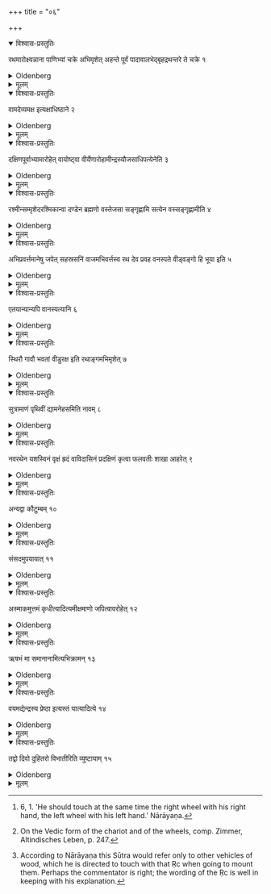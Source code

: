 +++
title = "०६"

+++

<details open><summary>विश्वास-प्रस्तुतिः</summary>

रथमारोक्ष्यन्नाना पाणिभ्यां चक्रे अभिमृशेत् अहन्ते पूर्वं पादावालभेद्बृहद्रथन्तरे ते चक्रे १
</details>

<details><summary>Oldenberg</summary>

1 [^1] . When going to mount a chariot he should touch the wheels with his two hands separately with (the words), 'I touch thy two fore-feet. Thy two wheels are the Bṛhat and the Rathantara (Sāmans).'

[^1]:  6, 1. 'He should touch at the same time the right wheel with his right hand, the left wheel with his left hand.' Nārāyaṇa.

</details>

<details><summary>मूलम्</summary>

रथमारोक्ष्यन्नाना पाणिभ्यां चक्रे अभिमृशेत् अहन्ते पूर्वं पादावालभेद्बृहद्रथन्तरे ते चक्रे १
</details>

<details open><summary>विश्वास-प्रस्तुतिः</summary>

वामदेव्यमक्ष इत्यक्षाधिष्ठाने २
</details>

<details><summary>Oldenberg</summary>

2 [^2] . 'Thy axle is the Vāmadevya' - with (these words he touches) the two (naves) in which the axle rests.

[^2]:  On the Vedic form of the chariot and of the wheels, comp. Zimmer, Altindisches Leben, p. 247.

</details>

<details><summary>मूलम्</summary>

वामदेव्यमक्ष इत्यक्षाधिष्ठाने २
</details>

<details open><summary>विश्वास-प्रस्तुतिः</summary>

दक्षिणपूर्वाभ्यामारोहेत् वायोष्ट्वा वीर्येणारोहामीन्द्रस्यौजसाधिपत्येनेति ३
</details>

<details><summary>Oldenberg</summary>

3. He should mount (the chariot) with the right foot first, with (the words), 'With Vāyu's strength I mount thee, with Indra's power and sovereignty.'

</details>

<details><summary>मूलम्</summary>

दक्षिणपूर्वाभ्यामारोहेत् वायोष्ट्वा वीर्येणारोहामीन्द्रस्यौजसाधिपत्येनेति ३
</details>

<details open><summary>विश्वास-प्रस्तुतिः</summary>

रश्मीन्सम्मृशेदरश्मिकान्वा दण्डेन ब्रह्मणो वस्तेजसा सङ्गृह्णामि सत्येन वस्सङ्गृह्णामीति ४
</details>

<details><summary>Oldenberg</summary>

4. He should touch the reins, or if the horses have no reins, (he should touch) the horses with a staff, with (the words), 'With Brahman's splendour I seize you. With truth I seize you.'

</details>

<details><summary>मूलम्</summary>

रश्मीन्सम्मृशेदरश्मिकान्वा दण्डेन ब्रह्मणो वस्तेजसा सङ्गृह्णामि सत्येन वस्सङ्गृह्णामीति ४
</details>

<details open><summary>विश्वास-प्रस्तुतिः</summary>

अभिप्रवर्त्तमानेषु जपेत् सहस्रसनिं वाजमभिवर्त्तस्व रथ देव प्रवह वनस्पते वीड्वङ्गो हि भूया इति ५
</details>

<details><summary>Oldenberg</summary>

5. When (the horses) put themselves in motion, he should murmur, 'Go forward to thousandfold successful vigour, divine chariot, carry us forward!' - (and the verse), 'Free, strong be thy limbs!' (Rig-veda VI, 47, 26.)

</details>

<details><summary>मूलम्</summary>

अभिप्रवर्त्तमानेषु जपेत् सहस्रसनिं वाजमभिवर्त्तस्व रथ देव प्रवह वनस्पते वीड्वङ्गो हि भूया इति ५
</details>

<details open><summary>विश्वास-प्रस्तुतिः</summary>

एतयान्यान्यपि वानस्पत्यानि ६
</details>

<details><summary>Oldenberg</summary>

6 [^3] . With this (verse he should touch also) other articles of wood.

[^3]:  According to Nārāyaṇa this Sūtra would refer only to other vehicles of wood, which he is directed to touch with that Ṛc when going to mount them. Perhaps the commentator is right; the wording of the Ṛc is well in keeping with his explanation.

</details>

<details><summary>मूलम्</summary>

एतयान्यान्यपि वानस्पत्यानि ६
</details>

<details open><summary>विश्वास-प्रस्तुतिः</summary>

स्थिरौ गावौ भवतां वीडुरक्ष इति रथाङ्गमभिमृशेत् ७
</details>

<details><summary>Oldenberg</summary>

7. 'May the two oxen be strong, the axle firm' (Rig-veda III, 53, i7) - with (this verse) he should touch (each) part of the chariot (alluded to in that verse).

</details>

<details><summary>मूलम्</summary>

स्थिरौ गावौ भवतां वीडुरक्ष इति रथाङ्गमभिमृशेत् ७
</details>

<details open><summary>विश्वास-प्रस्तुतिः</summary>

सुत्रामाणं पृथिवीं द्यामनेहसमिति नावम् ८
</details>

<details><summary>Oldenberg</summary>

8. With (the verse), 'The earth, the good protectress, the unattained heaven' (Rig-veda X, 63, 10) (he should ascend) a ship.

</details>

<details><summary>मूलम्</summary>

सुत्रामाणं पृथिवीं द्यामनेहसमिति नावम् ८
</details>

<details open><summary>विश्वास-प्रस्तुतिः</summary>

नवरथेन यशस्विनं वृक्षं ह्रदं वाविदासिनं प्रदक्षिणं कृत्वा फलवतीः शाखा आहरेत् ९
</details>

<details><summary>Oldenberg</summary>

9. With a new chariot he should drive round a widely known tree or round a pool that does not dry up, with his right side turned towards it, and then should fetch branches which bear fruits,

</details>

<details><summary>मूलम्</summary>

नवरथेन यशस्विनं वृक्षं ह्रदं वाविदासिनं प्रदक्षिणं कृत्वा फलवतीः शाखा आहरेत् ९
</details>

<details open><summary>विश्वास-प्रस्तुतिः</summary>

अन्यद्वा कौटुम्बम् १०
</details>

<details><summary>Oldenberg</summary>

10. Or something else that belongs to the household.

</details>

<details><summary>मूलम्</summary>

अन्यद्वा कौटुम्बम् १०
</details>

<details open><summary>विश्वास-प्रस्तुतिः</summary>

संसदमुपयायात् ११
</details>

<details><summary>Oldenberg</summary>

11. (He then) should drive (in that chariot) to an assembly.

</details>

<details><summary>मूलम्</summary>

संसदमुपयायात् ११
</details>

<details open><summary>विश्वास-प्रस्तुतिः</summary>

अस्माकमुत्तमं कृधीत्यादित्यमीक्षमाणो जपित्वावरोहेत् १२
</details>

<details><summary>Oldenberg</summary>

12. Having murmured, while looking at the sun, (the verse), 'Make our renown highest' (Rig-veda IV, 31, 15), he should descend.

</details>

<details><summary>मूलम्</summary>

अस्माकमुत्तमं कृधीत्यादित्यमीक्षमाणो जपित्वावरोहेत् १२
</details>

<details open><summary>विश्वास-प्रस्तुतिः</summary>

ऋषभं मा समानानामित्यभिक्रामन् १३
</details>

<details><summary>Oldenberg</summary>

13. 'To the bull among my equals' (Rig-veda X, 166, 1) - (this verse he should murmur) while approaching (that assembly?).

</details>

<details><summary>मूलम्</summary>

ऋषभं मा समानानामित्यभिक्रामन् १३
</details>

<details open><summary>विश्वास-प्रस्तुतिः</summary>

वयमद्येन्द्रस्य प्रेष्ठा इत्यस्तं यात्यादित्ये १४
</details>

<details><summary>Oldenberg</summary>

14. 'May we be called to-day Indra's best friends' (Rig-veda I, 167, 10) - when the sun is setting.

</details>

<details><summary>मूलम्</summary>

वयमद्येन्द्रस्य प्रेष्ठा इत्यस्तं यात्यादित्ये १४
</details>

<details open><summary>विश्वास-प्रस्तुतिः</summary>

तद्वो दिवो दुहितरो विभातीरिति व्युष्टायाम् १५
</details>

<details><summary>Oldenberg</summary>

15. 'Thus I address you, O daughters of heaven, while you arise' (Rig-veda IV, 51, 11) - when day appears.

</details>

<details><summary>मूलम्</summary>

तद्वो दिवो दुहितरो विभातीरिति व्युष्टायाम् १५
</details>

